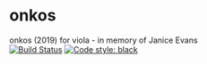 # onkos
onkos (2019) for viola - in memory of Janice Evans<br/>
[![Build Status](https://travis-ci.org/GregoryREvans/onkos.svg?branch=master)](https://travis-ci.org/GregoryREvans/onkos) [![Code style: black](https://img.shields.io/badge/code%20style-black-000000.svg)](https://github.com/python/black)
